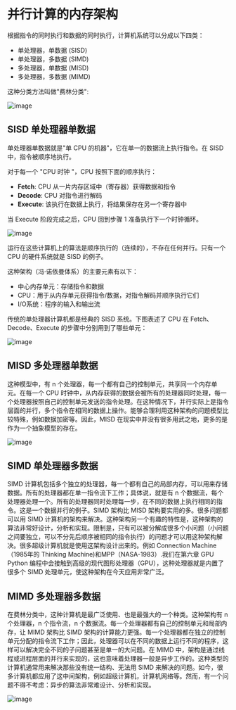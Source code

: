 <!--
 * @Date: 2021.05.31 16:05:35
 * @Description: Omit
 * @LastEditors: Rustle Karl
 * @LastEditTime: 2021.05.31 16:14:04
-->

# 并行计算的内存架构

根据指令的同时执行和数据的同时执行，计算机系统可以分成以下四类：

-   单处理器，单数据 (SISD)
-   单处理器，多数据 (SIMD)
-   多处理器，单数据 (MISD)
-   多处理器，多数据 (MIMD)

这种分类方法叫做"费林分类":

![image](https://i.loli.net/2021/05/31/xSNDrbO1VLul9q8.png)

## SISD 单处理器单数据

单处理器单数据就是"单 CPU 的机器"，它在单一的数据流上执行指令。在 SISD 中，指令被顺序地执行。

对于每一个 "CPU 时钟 "，CPU 按照下面的顺序执行：

- **Fetch**: CPU 从一片内存区域中（寄存器）获得数据和指令
- **Decode**: CPU 对指令进行解码
- **Execute**: 该执行在数据上执行，将结果保存在另一个寄存器中

当 Execute 阶段完成之后，CPU 回到步骤 1 准备执行下一个时钟循环。

![image](https://i.loli.net/2021/05/31/rtgwe6ENWQhfxuM.png)

运行在这些计算机上的算法是顺序执行的（连续的），不存在任何并行。只有一个 CPU 的硬件系统就是 SISD 的例子。

这种架构（冯·诺依曼体系）的主要元素有以下：

-   中心内存单元：存储指令和数据
-   CPU：用于从内存单元获得指令/数据，对指令解码并顺序执行它们
-   I/O系统：程序的输入和输出流

传统的单处理器计算机都是经典的 SISD 系统。下图表述了 CPU 在 Fetch、Decode、Execute 的步骤中分别用到了哪些单元：

![image](https://i.loli.net/2021/05/31/dBLsPeUCQAnY9R3.png)

## MISD 多处理器单数据

这种模型中，有 n 个处理器，每一个都有自己的控制单元，共享同一个内存单元。在每一个 CPU 时钟中，从内存获得的数据会被所有的处理器同时处理，每一个处理器按照自己的控制单元发送的指令处理。在这种情况下，并行实际上是指令层面的并行，多个指令在相同的数据上操作。能够合理利用这种架构的问题模型比较特殊，例如数据加密等。因此，MISD 在现实中并没有很多用武之地，更多的是作为一个抽象模型的存在。

![image](https://i.loli.net/2021/05/31/KnSPladA5qkoYJW.png)

## SIMD 单处理器多数据

SIMD 计算机包括多个独立的处理器，每一个都有自己的局部内存，可以用来存储数据。所有的处理器都在单一指令流下工作；具体说，就是有 n 个数据流，每个处理器处理一个。所有的处理器同时处理每一步，在不同的数据上执行相同的指令。这是一个数据并行的例子。SIMD 架构比 MISD 架构要实用的多。很多问题都可以用 SIMD 计算机的架构来解决。这种架构另一个有趣的特性是，这种架构的算法非常好设计，分析和实现。限制是，只有可以被分解成很多个小问题（小问题之间要独立，可以不分先后顺序被相同的指令执行）的问题才可以用这种架构解决。很多超级计算机就是使用这架构设计出来的。例如 Connection Machine（1985年的 Thinking Machine)和MPP（NASA-1983）.我们在第六章 GPU Python 编程中会接触到高级的现代图形处理器（GPU），这种处理器就是内置了很多个 SIMD 处理单元，使这种架构在今天应用非常广泛。

## MIMD 多处理器多数据

在费林分类中，这种计算机是最广泛使用、也是最强大的一个种类。这种架构有 n 个处理器，n 个指令流，n 个数据流。每一个处理器都有自己的控制单元和局部内存，让 MIMD 架构比 SIMD 架构的计算能力更强。每一个处理器都在独立的控制单元分配的指令流下工作；因此，处理器可以在不同的数据上运行不同的程序，这样可以解决完全不同的子问题甚至是单一的大问题。在 MIMD 中，架构是通过线程或进程层面的并行来实现的，这也意味着处理器一般是异步工作的。这种类型的计算机通常用来解决那些没有统一结构、无法用 SIMD 来解决的问题。如今，很多计算机都应用了这中间架构，例如超级计算机，计算机网络等。然而，有一个问题不得不考虑：异步的算法非常难设计、分析和实现。

![image](https://i.loli.net/2021/05/31/dYn9fRCzXO3jrHk.png)

